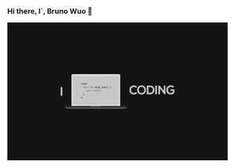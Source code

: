 ### Hi there, I´, Bruno Wuo 👋

<img src="https://github.com/BrunoWuo/BrunoWuo/blob/main/image.jpg">
